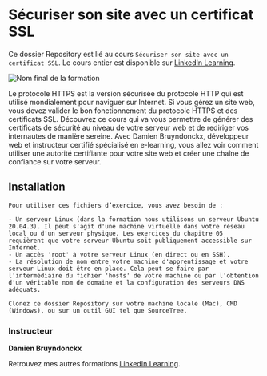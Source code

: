 # Sécuriser son site avec un certificat SSL

Ce dossier Repository est lié au cours `Sécuriser son site avec un certificat SSL`. Le cours entier est disponible sur [LinkedIn Learning][lil-course-url].

![Nom final de la formation][lil-thumbnail-url]

Le protocole HTTPS est la version sécurisée du protocole HTTP qui est utilisé mondialement pour naviguer sur Internet. Si vous gérez un site web, vous devez valider le bon fonctionnement du protocole HTTPS et des certificats SSL. Découvrez ce cours qui va vous permettre de générer des certificats de sécurité au niveau de votre serveur web et de rediriger vos internautes de manière sereine. Avec Damien Bruyndonckx, développeur web et instructeur certifié spécialisé en e-learning, vous allez voir comment utiliser une autorité certifiante pour votre site web et créer une chaîne de confiance sur votre serveur.

## Installation

    Pour utiliser ces fichiers d’exercice, vous avez besoin de : 
    
    - Un serveur Linux (dans la formation nous utilisons un serveur Ubuntu 20.04.3). Il peut s'agit d'une machine virtuelle dans votre réseau local ou d'un serveur physique. Les exercices du chapitre 05 requièrent que votre serveur Ubuntu soit publiquement accessible sur Internet.
    - Un accès 'root' à votre serveur Linux (en direct ou en SSH).
    - La résolution de nom entre votre machine d'apprentissage et votre serveur Linux doit être en place. Cela peut se faire par l'intermédiaire du fichier 'hosts' de votre machine ou par l'obtention d'un véritable nom de domaine et la configuration des serveurs DNS adéquats.
    
    Clonez ce dossier Repository sur votre machine locale (Mac), CMD (Windows), ou sur un outil GUI tel que SourceTree. 
   

### Instructeur

**Damien Bruyndonckx** 

Retrouvez mes autres formations [LinkedIn Learning][lil-URL-trainer].

[lil-course-url]: https://www.linkedin.com/learning/securiser-son-site-avec-un-certificat-ssl
[lil-thumbnail-url]: https://cdn.lynda.com/course/2436160/2436160-1644852631906-16x9.jpg
[lil-URL-trainer]: https://www.linkedin.com/learning/instructors/damien-bruyndonckx
